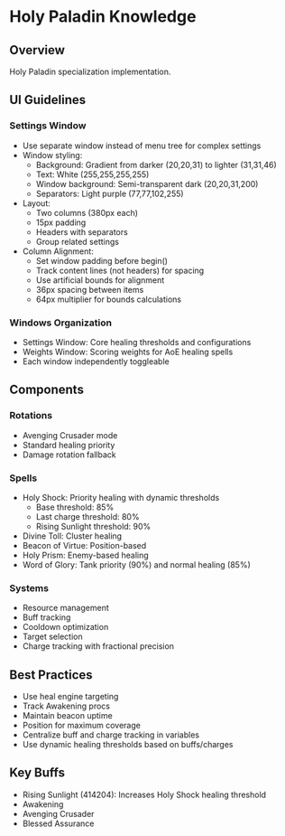 # Holy Paladin Knowledge

## Overview
Holy Paladin specialization implementation.

## UI Guidelines

### Settings Window
- Use separate window instead of menu tree for complex settings
- Window styling:
  - Background: Gradient from darker (20,20,31) to lighter (31,31,46)
  - Text: White (255,255,255,255)
  - Window background: Semi-transparent dark (20,20,31,200)
  - Separators: Light purple (77,77,102,255)
- Layout:
  - Two columns (380px each)
  - 15px padding
  - Headers with separators
  - Group related settings
- Column Alignment:
  - Set window padding before begin()
  - Track content lines (not headers) for spacing
  - Use artificial bounds for alignment
  - 36px spacing between items
  - 64px multiplier for bounds calculations

### Windows Organization
- Settings Window: Core healing thresholds and configurations
- Weights Window: Scoring weights for AoE healing spells
- Each window independently toggleable

## Components

### Rotations
- Avenging Crusader mode
- Standard healing priority
- Damage rotation fallback

### Spells
- Holy Shock: Priority healing with dynamic thresholds
  - Base threshold: 85%
  - Last charge threshold: 80%
  - Rising Sunlight threshold: 90%
- Divine Toll: Cluster healing
- Beacon of Virtue: Position-based
- Holy Prism: Enemy-based healing
- Word of Glory: Tank priority (90%) and normal healing (85%)

### Systems
- Resource management
- Buff tracking
- Cooldown optimization
- Target selection
- Charge tracking with fractional precision

## Best Practices
- Use heal engine targeting
- Track Awakening procs
- Maintain beacon uptime
- Position for maximum coverage
- Centralize buff and charge tracking in variables
- Use dynamic healing thresholds based on buffs/charges

## Key Buffs
- Rising Sunlight (414204): Increases Holy Shock healing threshold
- Awakening
- Avenging Crusader
- Blessed Assurance
